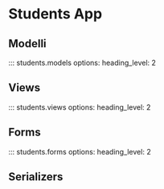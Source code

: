 # Students App

## Modelli

::: students.models
    options:
      heading_level: 2

## Views

::: students.views
    options:
      heading_level: 2

## Forms 

::: students.forms
    options:
      heading_level: 2

## Serializers 

<!-- ::: students.serializers
    options:
      heading_level: 2 -->
